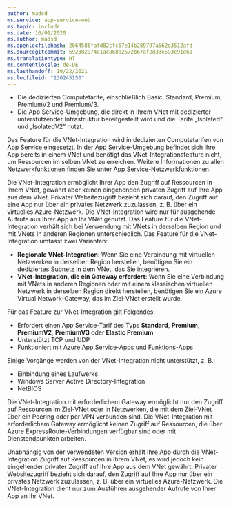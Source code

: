 ```yaml
---
author: madsd
ms.service: app-service-web
ms.topic: include
ms.date: 10/01/2020
ms.author: madsd
ms.openlocfilehash: 2064586fafd82cfc67e14b289797a562e3512afd
ms.sourcegitcommit: 692382974e1ac868a2672b67af2d33e593c91d60
ms.translationtype: HT
ms.contentlocale: de-DE
ms.lasthandoff: 10/22/2021
ms.locfileid: "130245150"
---
```

* Die dedizierten Computetarife, einschließlich Basic, Standard, Premium, PremiumV2 und PremiumV3.
* Die App Service-Umgebung, die direkt in Ihrem VNet mit dedizierter unterstützender Infrastruktur bereitgestellt wird und die Tarife „Isolated“ und „IsolatedV2“ nutzt.

Das Feature für die VNet-Integration wird in dedizierten Computetarifen von App Service eingesetzt. In der [App Service-Umgebung](../articles/app-service/environment/overview.md) befindet sich Ihre App bereits in einem VNet und benötigt das VNet-Integrationsfeature nicht, um Ressourcen im selben VNet zu erreichen. Weitere Informationen zu allen Netzwerkfunktionen finden Sie unter [App Service-Netzwerkfunktionen](../articles/app-service/networking-features.md).

Die VNet-Integration ermöglicht Ihrer App den Zugriff auf Ressourcen in Ihrem VNet, gewährt aber keinen eingehenden privaten Zugriff auf Ihre App aus dem VNet. Privater Websitezugriff bezieht sich darauf, den Zugriff auf eine App nur über ein privates Netzwerk zuzulassen, z. B. über ein virtuelles Azure-Netzwerk. Die VNet-Integration wird nur für ausgehende Aufrufe aus Ihrer App an Ihr VNet genutzt. Das Feature für die VNet-Integration verhält sich bei Verwendung mit VNets in derselben Region und mit VNets in anderen Regionen unterschiedlich. Das Feature für die VNet-Integration umfasst zwei Varianten:

* **Regionale VNet-Integration**: Wenn Sie eine Verbindung mit virtuellen Netzwerken in derselben Region herstellen, benötigen Sie ein dediziertes Subnetz in dem VNet, das Sie integrieren.
* **VNet-Integration, die ein Gateway erfordert**: Wenn Sie eine Verbindung mit VNets in anderen Regionen oder mit einem klassischen virtuellen Netzwerk in derselben Region direkt herstellen, benötigen Sie ein Azure Virtual Network-Gateway, das im Ziel-VNet erstellt wurde.

Für das Feature zur VNet-Integration gilt Folgendes:

* Erfordert einen App Service-Tarif des Typs **Standard**, **Premium**, **PremiumV2**, **PremiumV3** oder **Elastic Premium**
* Unterstützt TCP und UDP
* Funktioniert mit Azure App Service-Apps und Funktions-Apps

Einige Vorgänge werden von der VNet-Integration nicht unterstützt, z. B.:

* Einbindung eines Laufwerks
* Windows Server Active Directory-Integration
* NetBIOS

Die VNet-Integration mit erforderlichem Gateway ermöglicht nur den Zugriff auf Ressourcen im Ziel-VNet oder in Netzwerken, die mit dem Ziel-VNet über ein Peering oder per VPN verbunden sind. Die VNet-Integration mit erforderlichem Gateway ermöglicht keinen Zugriff auf Ressourcen, die über Azure ExpressRoute-Verbindungen verfügbar sind oder mit Dienstendpunkten arbeiten.

Unabhängig von der verwendeten Version erhält Ihre App durch die VNet-Integration Zugriff auf Ressourcen in Ihrem VNet, es wird jedoch kein eingehender privater Zugriff auf Ihre App aus dem VNet gewährt. Privater Websitezugriff bezieht sich darauf, den Zugriff auf Ihre App nur über ein privates Netzwerk zuzulassen, z. B. über ein virtuelles Azure-Netzwerk. Die VNet-Integration dient nur zum Ausführen ausgehender Aufrufe von Ihrer App an Ihr VNet.
